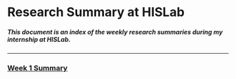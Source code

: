 # Research Summary at HISLab

##### This document is an index of the weekly research summaries during my internship at HISLab.


* * *


### [Week 1 Summary](./week1.md)
